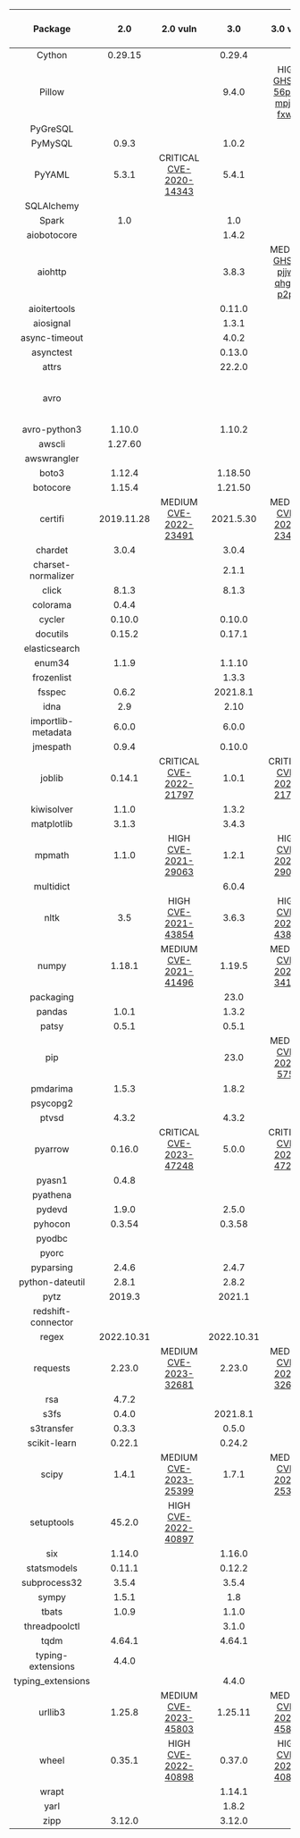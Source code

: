 |      Package       |    2.0     |                               2.0 vuln                                |    3.0     |                                    3.0 vuln                                     |    4.0     |                                    4.0 vuln                                     | shell 3.6 |                           shell 3.6 vuln                            | shell 3.9 | shell 3.9 vuln | shell 3.9 analytics |                      shell 3.9 analytics vuln                       |
|:------------------:|:----------:|:---------------------------------------------------------------------:|:----------:|:-------------------------------------------------------------------------------:|:----------:|:-------------------------------------------------------------------------------:|:---------:|:-------------------------------------------------------------------:|:---------:|:--------------:|:-------------------:|:-------------------------------------------------------------------:|
|       Cython       |  0.29.15   |                                                                       |   0.29.4   |                                                                                 |  0.29.32   |                                                                                 |           |                                                                     |           |                |                     |                                                                     |
|       Pillow       |            |                                                                       |   9.4.0    |  HIGH [GHSA-56pw-mpj4-fxww](https://github.com/advisories/GHSA-56pw-mpj4-fxww)  |   9.4.0    |  HIGH [GHSA-56pw-mpj4-fxww](https://github.com/advisories/GHSA-56pw-mpj4-fxww)  |           |                                                                     |           |                |                     |                                                                     |
|      PyGreSQL      |            |                                                                       |            |                                                                                 |            |                                                                                 |   5.0.6   |                                                                     |           |                |                     |                                                                     |
|      PyMySQL       |   0.9.3    |                                                                       |   1.0.2    |                                                                                 |   1.0.2    |                                                                                 |           |                                                                     |           |                |        1.0.2        |                                                                     |
|       PyYAML       |   5.3.1    | CRITICAL [CVE-2020-14343](https://avd.aquasec.com/nvd/cve-2020-14343) |   5.4.1    |                                                                                 |   6.0.1    |                                                                                 |           |                                                                     |           |                |                     |                                                                     |
|     SQLAlchemy     |            |                                                                       |            |                                                                                 |            |                                                                                 |           |                                                                     |           |                |       1.4.36        |                                                                     |
|       Spark        |    1.0     |                                                                       |    1.0     |                                                                                 |    1.0     |                                                                                 |           |                                                                     |           |                |                     |                                                                     |
|    aiobotocore     |            |                                                                       |   1.4.2    |                                                                                 |   2.4.1    |                                                                                 |           |                                                                     |           |                |                     |                                                                     |
|      aiohttp       |            |                                                                       |   3.8.3    | MEDIUM [GHSA-pjjw-qhg8-p2p9](https://github.com/advisories/GHSA-pjjw-qhg8-p2p9) |   3.8.3    | MEDIUM [GHSA-pjjw-qhg8-p2p9](https://github.com/advisories/GHSA-pjjw-qhg8-p2p9) |           |                                                                     |           |                |                     |                                                                     |
|    aioitertools    |            |                                                                       |   0.11.0   |                                                                                 |   0.11.0   |                                                                                 |           |                                                                     |           |                |                     |                                                                     |
|     aiosignal      |            |                                                                       |   1.3.1    |                                                                                 |   1.3.1    |                                                                                 |           |                                                                     |           |                |                     |                                                                     |
|   async-timeout    |            |                                                                       |   4.0.2    |                                                                                 |   4.0.2    |                                                                                 |           |                                                                     |           |                |                     |                                                                     |
|     asynctest      |            |                                                                       |   0.13.0   |                                                                                 |   0.13.0   |                                                                                 |           |                                                                     |           |                |                     |                                                                     |
|       attrs        |            |                                                                       |   22.2.0   |                                                                                 |   22.2.0   |                                                                                 |           |                                                                     |           |                |                     |                                                                     |
|        avro        |            |                                                                       |            |                                                                                 |            |                                                                                 |           |                                                                     |           |                |       1.11.0        |  HIGH [CVE-2023-39410](https://avd.aquasec.com/nvd/cve-2023-39410)  |
|    avro-python3    |   1.10.0   |                                                                       |   1.10.2   |                                                                                 |   1.10.2   |                                                                                 |           |                                                                     |           |                |                     |                                                                     |
|       awscli       |  1.27.60   |                                                                       |            |                                                                                 |            |                                                                                 |  116.242  |                                                                     |  1.23.5   |                |       1.23.5        |                                                                     |
|    awswrangler     |            |                                                                       |            |                                                                                 |            |                                                                                 |           |                                                                     |           |                |       2.15.1        |                                                                     |
|       boto3        |   1.12.4   |                                                                       |  1.18.50   |                                                                                 |  1.24.70   |                                                                                 |  1.9.203  |                                                                     |           |                |       1.22.5        |                                                                     |
|      botocore      |   1.15.4   |                                                                       |  1.21.50   |                                                                                 |  1.27.59   |                                                                                 | 1.12.232  |                                                                     |  1.23.5   |                |       1.23.5        |                                                                     |
|      certifi       | 2019.11.28 |  MEDIUM [CVE-2022-23491](https://avd.aquasec.com/nvd/cve-2022-23491)  | 2021.5.30  |       MEDIUM [CVE-2022-23491](https://avd.aquasec.com/nvd/cve-2022-23491)       | 2021.5.30  |       MEDIUM [CVE-2022-23491](https://avd.aquasec.com/nvd/cve-2022-23491)       |           |                                                                     |           |                |                     |                                                                     |
|      chardet       |   3.0.4    |                                                                       |   3.0.4    |                                                                                 |   3.0.4    |                                                                                 |           |                                                                     |           |                |                     |                                                                     |
| charset-normalizer |            |                                                                       |   2.1.1    |                                                                                 |   2.1.1    |                                                                                 |           |                                                                     |           |                |                     |                                                                     |
|       click        |   8.1.3    |                                                                       |   8.1.3    |                                                                                 |   8.1.3    |                                                                                 |           |                                                                     |           |                |                     |                                                                     |
|      colorama      |   0.4.4    |                                                                       |            |                                                                                 |            |                                                                                 |           |                                                                     |           |                |                     |                                                                     |
|       cycler       |   0.10.0   |                                                                       |   0.10.0   |                                                                                 |   0.10.0   |                                                                                 |           |                                                                     |           |                |                     |                                                                     |
|      docutils      |   0.15.2   |                                                                       |   0.17.1   |                                                                                 |   0.17.1   |                                                                                 |           |                                                                     |           |                |                     |                                                                     |
|   elasticsearch    |            |                                                                       |            |                                                                                 |            |                                                                                 |           |                                                                     |           |                |        8.2.0        |                                                                     |
|       enum34       |   1.1.9    |                                                                       |   1.1.10   |                                                                                 |   1.1.10   |                                                                                 |           |                                                                     |           |                |                     |                                                                     |
|     frozenlist     |            |                                                                       |   1.3.3    |                                                                                 |   1.3.3    |                                                                                 |           |                                                                     |           |                |                     |                                                                     |
|       fsspec       |   0.6.2    |                                                                       |  2021.8.1  |                                                                                 |  2021.8.1  |                                                                                 |           |                                                                     |           |                |                     |                                                                     |
|        idna        |    2.9     |                                                                       |    2.10    |                                                                                 |    2.10    |                                                                                 |           |                                                                     |           |                |                     |                                                                     |
| importlib-metadata |   6.0.0    |                                                                       |   6.0.0    |                                                                                 |   5.0.0    |                                                                                 |           |                                                                     |           |                |                     |                                                                     |
|      jmespath      |   0.9.4    |                                                                       |   0.10.0   |                                                                                 |   0.10.0   |                                                                                 |           |                                                                     |           |                |                     |                                                                     |
|       joblib       |   0.14.1   | CRITICAL [CVE-2022-21797](https://avd.aquasec.com/nvd/cve-2022-21797) |   1.0.1    |      CRITICAL [CVE-2022-21797](https://avd.aquasec.com/nvd/cve-2022-21797)      |   1.0.1    |      CRITICAL [CVE-2022-21797](https://avd.aquasec.com/nvd/cve-2022-21797)      |           |                                                                     |           |                |                     |                                                                     |
|     kiwisolver     |   1.1.0    |                                                                       |   1.3.2    |                                                                                 |   1.4.4    |                                                                                 |           |                                                                     |           |                |                     |                                                                     |
|     matplotlib     |   3.1.3    |                                                                       |   3.4.3    |                                                                                 |   3.4.3    |                                                                                 |           |                                                                     |           |                |                     |                                                                     |
|       mpmath       |   1.1.0    |   HIGH [CVE-2021-29063](https://avd.aquasec.com/nvd/cve-2021-29063)   |   1.2.1    |        HIGH [CVE-2021-29063](https://avd.aquasec.com/nvd/cve-2021-29063)        |   1.2.1    |        HIGH [CVE-2021-29063](https://avd.aquasec.com/nvd/cve-2021-29063)        |           |                                                                     |           |                |                     |                                                                     |
|     multidict      |            |                                                                       |   6.0.4    |                                                                                 |   6.0.4    |                                                                                 |           |                                                                     |           |                |                     |                                                                     |
|        nltk        |    3.5     |   HIGH [CVE-2021-43854](https://avd.aquasec.com/nvd/cve-2021-43854)   |   3.6.3    |        HIGH [CVE-2021-43854](https://avd.aquasec.com/nvd/cve-2021-43854)        |    3.7     |                                                                                 |           |                                                                     |           |                |                     |                                                                     |
|       numpy        |   1.18.1   |  MEDIUM [CVE-2021-41496](https://avd.aquasec.com/nvd/cve-2021-41496)  |   1.19.5   |       MEDIUM [CVE-2021-34141](https://avd.aquasec.com/nvd/cve-2021-34141)       |   1.23.5   |                                                                                 |  1.16.2   | MEDIUM [CVE-2021-41496](https://avd.aquasec.com/nvd/cve-2021-41496) |           |                |       1.22.3        |                                                                     |
|     packaging      |            |                                                                       |    23.0    |                                                                                 |    23.0    |                                                                                 |           |                                                                     |           |                |                     |                                                                     |
|       pandas       |   1.0.1    |                                                                       |   1.3.2    |                                                                                 |   1.5.1    |                                                                                 |  0.24.2   |                                                                     |           |                |        1.4.2        |                                                                     |
|       patsy        |   0.5.1    |                                                                       |   0.5.1    |                                                                                 |   0.5.1    |                                                                                 |           |                                                                     |           |                |                     |                                                                     |
|        pip         |            |                                                                       |    23.0    |        MEDIUM [CVE-2023-5752](https://avd.aquasec.com/nvd/cve-2023-5752)        |   23.0.1   |        MEDIUM [CVE-2023-5752](https://avd.aquasec.com/nvd/cve-2023-5752)        |           |                                                                     |           |                |                     |                                                                     |
|      pmdarima      |   1.5.3    |                                                                       |   1.8.2    |                                                                                 |   2.0.1    |                                                                                 |           |                                                                     |           |                |                     |                                                                     |
|      psycopg2      |            |                                                                       |            |                                                                                 |            |                                                                                 |           |                                                                     |           |                |        2.9.3        |                                                                     |
|       ptvsd        |   4.3.2    |                                                                       |   4.3.2    |                                                                                 |   4.3.2    |                                                                                 |           |                                                                     |           |                |                     |                                                                     |
|      pyarrow       |   0.16.0   | CRITICAL [CVE-2023-47248](https://avd.aquasec.com/nvd/cve-2023-47248) |   5.0.0    |      CRITICAL [CVE-2023-47248](https://avd.aquasec.com/nvd/cve-2023-47248)      |   10.0.0   |      CRITICAL [CVE-2023-47248](https://avd.aquasec.com/nvd/cve-2023-47248)      |           |                                                                     |           |                |                     |                                                                     |
|       pyasn1       |   0.4.8    |                                                                       |            |                                                                                 |            |                                                                                 |           |                                                                     |           |                |                     |                                                                     |
|      pyathena      |            |                                                                       |            |                                                                                 |            |                                                                                 |           |                                                                     |           |                |        2.5.3        |                                                                     |
|       pydevd       |   1.9.0    |                                                                       |   2.5.0    |                                                                                 |   2.5.0    |                                                                                 |           |                                                                     |           |                |                     |                                                                     |
|      pyhocon       |   0.3.54   |                                                                       |   0.3.58   |                                                                                 |   0.3.58   |                                                                                 |           |                                                                     |           |                |                     |                                                                     |
|       pyodbc       |            |                                                                       |            |                                                                                 |            |                                                                                 |           |                                                                     |           |                |       4.0.32        |                                                                     |
|       pyorc        |            |                                                                       |            |                                                                                 |            |                                                                                 |           |                                                                     |           |                |        0.6.0        |                                                                     |
|     pyparsing      |   2.4.6    |                                                                       |   2.4.7    |                                                                                 |   2.4.7    |                                                                                 |           |                                                                     |           |                |                     |                                                                     |
|  python-dateutil   |   2.8.1    |                                                                       |   2.8.2    |                                                                                 |   2.8.2    |                                                                                 |           |                                                                     |           |                |                     |                                                                     |
|        pytz        |   2019.3   |                                                                       |   2021.1   |                                                                                 |   2021.1   |                                                                                 |           |                                                                     |           |                |                     |                                                                     |
| redshift-connector |            |                                                                       |            |                                                                                 |            |                                                                                 |           |                                                                     |           |                |       2.0.907       |                                                                     |
|       regex        | 2022.10.31 |                                                                       | 2022.10.31 |                                                                                 | 2022.10.31 |                                                                                 |           |                                                                     |           |                |                     |                                                                     |
|      requests      |   2.23.0   |  MEDIUM [CVE-2023-32681](https://avd.aquasec.com/nvd/cve-2023-32681)  |   2.23.0   |       MEDIUM [CVE-2023-32681](https://avd.aquasec.com/nvd/cve-2023-32681)       |   2.23.0   |       MEDIUM [CVE-2023-32681](https://avd.aquasec.com/nvd/cve-2023-32681)       |  2.22.0   | MEDIUM [CVE-2023-32681](https://avd.aquasec.com/nvd/cve-2023-32681) |           |                |       2.27.1        | MEDIUM [CVE-2023-32681](https://avd.aquasec.com/nvd/cve-2023-32681) |
|        rsa         |   4.7.2    |                                                                       |            |                                                                                 |            |                                                                                 |           |                                                                     |           |                |                     |                                                                     |
|        s3fs        |   0.4.0    |                                                                       |  2021.8.1  |                                                                                 | 2022.11.0  |                                                                                 |           |                                                                     |           |                |      2022.3.0       |                                                                     |
|     s3transfer     |   0.3.3    |                                                                       |   0.5.0    |                                                                                 |   0.6.0    |                                                                                 |           |                                                                     |           |                |                     |                                                                     |
|    scikit-learn    |   0.22.1   |                                                                       |   0.24.2   |                                                                                 |   0.24.2   |                                                                                 |  0.20.3   |                                                                     |           |                |        1.0.2        |                                                                     |
|       scipy        |   1.4.1    |  MEDIUM [CVE-2023-25399](https://avd.aquasec.com/nvd/cve-2023-25399)  |   1.7.1    |       MEDIUM [CVE-2023-25399](https://avd.aquasec.com/nvd/cve-2023-25399)       |   1.9.3    |       MEDIUM [CVE-2023-25399](https://avd.aquasec.com/nvd/cve-2023-25399)       |   1.2.1   | MEDIUM [CVE-2023-25399](https://avd.aquasec.com/nvd/cve-2023-25399) |           |                |        1.8.0        | MEDIUM [CVE-2023-25399](https://avd.aquasec.com/nvd/cve-2023-25399) |
|     setuptools     |   45.2.0   |   HIGH [CVE-2022-40897](https://avd.aquasec.com/nvd/cve-2022-40897)   |            |                                                                                 |   49.1.3   |        HIGH [CVE-2022-40897](https://avd.aquasec.com/nvd/cve-2022-40897)        |           |                                                                     |           |                |                     |                                                                     |
|        six         |   1.14.0   |                                                                       |   1.16.0   |                                                                                 |   1.16.0   |                                                                                 |           |                                                                     |           |                |                     |                                                                     |
|    statsmodels     |   0.11.1   |                                                                       |   0.12.2   |                                                                                 |   0.13.5   |                                                                                 |           |                                                                     |           |                |                     |                                                                     |
|    subprocess32    |   3.5.4    |                                                                       |   3.5.4    |                                                                                 |   3.5.4    |                                                                                 |           |                                                                     |           |                |                     |                                                                     |
|       sympy        |   1.5.1    |                                                                       |    1.8     |                                                                                 |    1.8     |                                                                                 |           |                                                                     |           |                |                     |                                                                     |
|       tbats        |   1.0.9    |                                                                       |   1.1.0    |                                                                                 |   1.1.0    |                                                                                 |           |                                                                     |           |                |                     |                                                                     |
|   threadpoolctl    |            |                                                                       |   3.1.0    |                                                                                 |   3.1.0    |                                                                                 |           |                                                                     |           |                |                     |                                                                     |
|        tqdm        |   4.64.1   |                                                                       |   4.64.1   |                                                                                 |   4.64.1   |                                                                                 |           |                                                                     |           |                |                     |                                                                     |
| typing-extensions  |   4.4.0    |                                                                       |            |                                                                                 |            |                                                                                 |           |                                                                     |           |                |                     |                                                                     |
| typing_extensions  |            |                                                                       |   4.4.0    |                                                                                 |   4.4.0    |                                                                                 |           |                                                                     |           |                |                     |                                                                     |
|      urllib3       |   1.25.8   |  MEDIUM [CVE-2023-45803](https://avd.aquasec.com/nvd/cve-2023-45803)  |  1.25.11   |       MEDIUM [CVE-2023-45803](https://avd.aquasec.com/nvd/cve-2023-45803)       |  1.25.11   |       MEDIUM [CVE-2023-45803](https://avd.aquasec.com/nvd/cve-2023-45803)       |           |                                                                     |           |                |                     |                                                                     |
|       wheel        |   0.35.1   |   HIGH [CVE-2022-40898](https://avd.aquasec.com/nvd/cve-2022-40898)   |   0.37.0   |        HIGH [CVE-2022-40898](https://avd.aquasec.com/nvd/cve-2022-40898)        |   0.37.0   |        HIGH [CVE-2022-40898](https://avd.aquasec.com/nvd/cve-2022-40898)        |           |                                                                     |           |                |                     |                                                                     |
|       wrapt        |            |                                                                       |   1.14.1   |                                                                                 |   1.14.1   |                                                                                 |           |                                                                     |           |                |                     |                                                                     |
|        yarl        |            |                                                                       |   1.8.2    |                                                                                 |   1.8.2    |                                                                                 |           |                                                                     |           |                |                     |                                                                     |
|        zipp        |   3.12.0   |                                                                       |   3.12.0   |                                                                                 |   3.10.0   |                                                                                 |           |                                                                     |           |                |                     |                                                                     |
